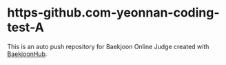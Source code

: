 # https-github.com-yeonnan-coding-test-A
This is an auto push repository for Baekjoon Online Judge created with [BaekjoonHub](https://github.com/BaekjoonHub/BaekjoonHub).
